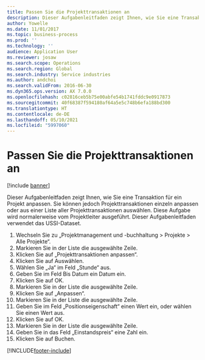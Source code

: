 ```yaml
---
title: Passen Sie die Projekttransaktionen an
description: Dieser Aufgabenleitfaden zeigt Ihnen, wie Sie eine Transaktion für ein Projekt anpassen.
author: Yowelle
ms.date: 11/01/2017
ms.topic: business-process
ms.prod: ''
ms.technology: ''
audience: Application User
ms.reviewer: josaw
ms.search.scope: Operations
ms.search.region: Global
ms.search.industry: Service industries
ms.author: andchoi
ms.search.validFrom: 2016-06-30
ms.dyn365.ops.version: AX 7.0.0
ms.openlocfilehash: c02816ceb5b75e00abfe54b1741fddc9e0917873
ms.sourcegitcommit: 40f68387f594180af64a5e5c748b6efa188bd300
ms.translationtype: HT
ms.contentlocale: de-DE
ms.lasthandoff: 05/10/2021
ms.locfileid: "5997060"
---
```

# <a name="adjust-project-transactions"></a>Passen Sie die Projekttransaktionen an

[!include [banner](../../includes/banner.md)]

Dieser Aufgabenleitfaden zeigt Ihnen, wie Sie eine Transaktion für ein Projekt anpassen. Sie können jedoch Projekttransaktionen einzeln anpassen oder aus einer Liste aller Projekttransaktionen auswählen. Diese Aufgabe wird normalerweise vom Projektleiter ausgeführt. Dieser Aufgabenleitfaden verwendet das USSI-Dataset.

1. Wechseln Sie zu „Projektmanagement und -buchhaltung > Projekte > Alle Projekte“. 
2. Markieren Sie in der Liste die ausgewählte Zeile. 
3. Klicken Sie auf „Projekttransaktionen anpassen“. 
4. Klicken Sie auf Auswählen. 
5. Wählen Sie „Ja“ im Feld „Stunde“ aus. 
6. Geben Sie im Feld Bis Datum ein Datum ein. 
7. Klicken Sie auf OK. 
8. Markieren Sie in der Liste die ausgewählte Zeile. 
9. Klicken Sie auf „Anpassen“. 
10. Markieren Sie in der Liste die ausgewählte Zeile. 
11. Geben Sie im Feld „Positionseigenschaft“ einen Wert ein, oder wählen Sie einen Wert aus. 
12. Klicken Sie auf OK. 
13. Markieren Sie in der Liste die ausgewählte Zeile. 
14. Geben Sie in das Feld „Einstandspreis“ eine Zahl ein. 
15. Klicken Sie auf Buchen. 


[!INCLUDE[footer-include](../../includes/footer-banner.md)]